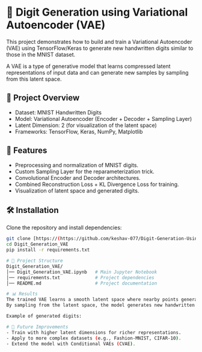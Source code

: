 # 🧠 Digit Generation using Variational Autoencoder (VAE)

This project demonstrates how to build and train a Variational Autoencoder (VAE) using TensorFlow/Keras to generate new handwritten digits similar to those in the MNIST dataset.

A VAE is a type of generative model that learns compressed latent representations of input data and can generate new samples by sampling from this latent space.

## 📌 Project Overview
- Dataset: MNIST Handwritten Digits  
- Model: Variational Autoencoder (Encoder + Decoder + Sampling Layer)  
- Latent Dimension: 2 (for visualization of the latent space)  
- Frameworks: TensorFlow, Keras, NumPy, Matplotlib  

## 🚀 Features
- Preprocessing and normalization of MNIST digits.  
- Custom Sampling Layer for the reparameterization trick.  
- Convolutional Encoder and Decoder architectures.  
- Combined Reconstruction Loss + KL Divergence Loss for training.  
- Visualization of latent space and generated digits.  

## 🛠️ Installation
Clone the repository and install dependencies:

```bash
git clone [https://(https://github.com/keshav-077/Digit-Generation-Using-VAE/blob/main/README.md)
cd Digit_Generation_VAE
pip install -r requirements.txt

# 📂 Project Structure
Digit_Generation_VAE/
│── Digit_Generation_VAE.ipynb   # Main Jupyter Notebook
│── requirements.txt             # Project dependencies
│── README.md                    # Project documentation

# 📊 Results
The trained VAE learns a smooth latent space where nearby points generate similar digits.
By sampling from the latent space, the model generates new handwritten digits.

Example of generated digits:

# 📝 Future Improvements
- Train with higher latent dimensions for richer representations.
- Apply to more complex datasets (e.g., Fashion-MNIST, CIFAR-10).
- Extend the model with Conditional VAEs (CVAE).
